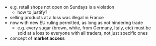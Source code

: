- e.g. retail shops not open on Sundays is a violation
	- how to justify?
- selling products at a loss was illegal in France
- now with new EU ruling permitted, as long as not hindering trade
	- e.g. every sugar (brown, white, from Germany, Italy, etc) must be sold at a loss to everyone with all traders, not just specific ones
- concept of **market access**